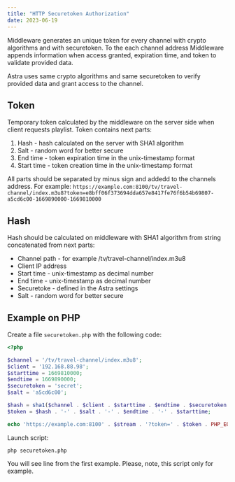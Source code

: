 ```yaml
---
title: "HTTP Securetoken Authorization"
date: 2023-06-19
---
```


Middleware generates an unique token for every channel with crypto algorithms and with securetoken. To the each channel address Middleware appends information when access granted, expiration time, and token to validate provided data.

Astra uses same crypto algorithms and same securetoken to verify provided data and grant access to the channel.

## Token

Temporary token calculated by the middleware on the server side when client requests playlist. Token contains next parts:

1. Hash - hash calculated on the server with SHA1 algorithm
2. Salt - random word for better secure
3. End time - token expiration time in the unix-timestamp format
4. Start time - token creation time in the unix-timestamp format

All parts should be separated by minus sign and addedd to the channels address. For example: `https://example.com:8100/tv/travel-channel/index.m3u8?token=e8bff06f373694dda657e8417fe76f6b54b69807-a5cd6c00-1669890000-1669810000`

## Hash

Hash should be calculated on middleware with SHA1 algorithm from string concatenated from next parts:

- Channel path - for example /tv/travel-channel/index.m3u8
- Client IP address
- Start time - unix-timestamp as decimal number
- End time - unix-timestamp as decimal number
- Securetoke - defined in the Astra settings
- Salt - random word for better secure

## Example on PHP

Create a file `securetoken.php` with the following code:

```php
<?php

$channel = '/tv/travel-channel/index.m3u8';
$client = '192.168.88.98';
$starttime = 1669810000;
$endtime = 1669890000;
$securetoken = 'secret';
$salt = 'a5cd6c00';

$hash = sha1($channel . $client . $starttime . $endtime . $securetoken . $salt);
$token = $hash . '-' . $salt . '-' . $endtime . '-' . $starttime;

echo 'https://example.com:8100' . $stream . '?token=' . $token . PHP_EOL;
```

Launch script:

```
php securetoken.php
```

You will see line from the first example. Please, note, this script only for example.
